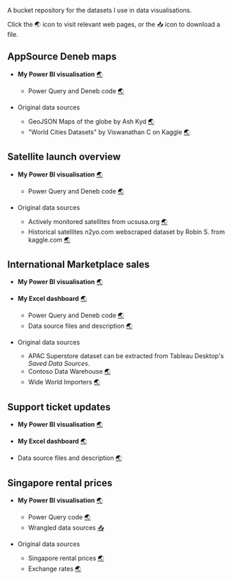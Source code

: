 A bucket repository for the datasets I use in data visualisations.

Click the :earth_asia: icon to visit relevant web pages, or the :inbox_tray: icon to download a file.

## AppSource Deneb maps

- **My Power BI visualisation** [:earth_asia:](https://community.powerbi.com/t5/Data-Stories-Gallery/AppSource-Deneb-Maps/m-p/2930366)
  - Power Query and Deneb code [:earth_asia:](https://makuharistudio.github.io/#/blog/how-to-use-geographic-maps-in-power-bi-with-appsource-deneb)

- Original data sources
  - GeoJSON Maps of the globe by Ash Kyd [:earth_asia:](https://geojson-maps.ash.ms)
  - "World Cities Datasets" by Viswanathan C on Kaggle [:earth_asia:](https://www.kaggle.com/datasets/viswanathanc/world-cities-datasets)


## Satellite launch overview

- **My Power BI visualisation** [:earth_asia:](https://community.powerbi.com/t5/Data-Stories-Gallery/Satellite-launch-overview/m-p/2730077)
  - Power Query and Deneb code [:earth_asia:](https://github.com/makuharistudio/data-visualisation-datasets/tree/main/Satellite%20launch%20overview)

- Original data sources
  - Actively monitored satellites from ucsusa.org [:earth_asia:](https://www.ucsusa.org/resources/satellite-database)
  - Historical satellites n2yo.com webscraped dataset by Robin S. from kaggle.com [:earth_asia:](https://www.kaggle.com/datasets/heyrobin/satellite-data-19572022)


## International Marketplace sales

- **My Power BI visualisation** [:earth_asia:](https://community.powerbi.com/t5/Data-Stories-Gallery/International-Marketplace-profit-report-using-Python-and-Deneb/m-p/2480550#M7154)

- **My Excel dashboard** [:earth_asia:](https://makuharistudio.github.io/#/portfolio/international-marketplace-profit-forecast)
  - Power Query and Deneb code [:earth_asia:](https://github.com/makuharistudio/data-visualisation-datasets/blob/main/International%20Marketplace%20sales/Power%20Query%20and%20Deneb%20code.md)
  - Data source files and description [:earth_asia:](https://github.com/makuharistudio/data-visualisation-datasets/tree/main/International%20Marketplace%20sales)

- Original data sources
  - APAC Superstore dataset can be extracted from Tableau Desktop's *Saved Data Sources*.
  - Contoso Data Warehouse [:earth_asia:](https://www.microsoft.com/en-us/download/details.aspx?id=18279)
  - Wide World Importers [:earth_asia:](https://github.com/Microsoft/sql-server-samples/releases/tag/wide-world-importers-v1.0)


## Support ticket updates

- **My Power BI visualisation** [:earth_asia:](https://community.powerbi.com/t5/Data-Stories-Gallery/Follow-the-sun-customer-service-support/m-p/2168279)

- **My Excel dashboard** [:earth_asia:](https://makuharistudio.github.io/#/portfolio/customer-support-agent-performance)

- Data source files and description [:earth_asia:](https://github.com/makuharistudio/data-visualisation-datasets/tree/main/Support%20ticket%20updates)


## Singapore rental prices

- **My Power BI visualisation** [:earth_asia:](https://community.powerbi.com/t5/Data-Stories-Gallery/Quarterly-Singapore-median-rental-prices-by-currency/m-p/2125424)
  - Power Query code [:earth_asia:](https://github.com/makuharistudio/data-visualisation-datasets/tree/main/Singapore%20rental%20prices)
  - Wrangled data sources [:inbox_tray:](https://github.com/makuharistudio/data-visualisation-datasets/raw/main/Singapore%20rental%20prices/Singapore%20rental%20prices.xlsx?raw=true)

- Original data sources
  - Singapore rental prices [:earth_asia:](https://data.gov.sg/dataset/median-rent-by-town-and-flat-type)
  - Exchange rates [:earth_asia:](https://www.ofx.com/en-us/forex-news/historical-exchange-rates)
